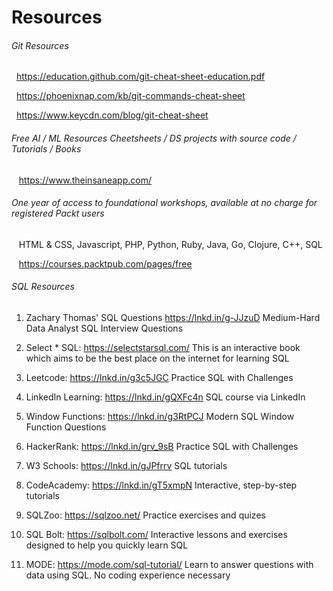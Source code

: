 # Resources

###### Git Resources
&nbsp;&nbsp;https://education.github.com/git-cheat-sheet-education.pdf

&nbsp;&nbsp;https://phoenixnap.com/kb/git-commands-cheat-sheet

&nbsp;&nbsp;https://www.keycdn.com/blog/git-cheat-sheet




###### Free AI / ML Resources Cheetsheets / DS projects with source code / Tutorials / Books
&nbsp;&nbsp; https://www.theinsaneapp.com/ 

###### One year of access to foundational workshops, available at no charge for registered Packt users
&nbsp;&nbsp; HTML & CSS, Javascript, PHP, Python, Ruby, Java, Go, Clojure, C++, SQL

&nbsp;&nbsp; https://courses.packtpub.com/pages/free

###### SQL  Resources
1. Zachary Thomas' SQL Questions https://lnkd.in/g-JJzuD
Medium-Hard Data Analyst SQL Interview Questions

2. Select * SQL: https://selectstarsql.com/
This is an interactive book which aims to be the best place on the internet for learning SQL

3. Leetcode: https://lnkd.in/g3c5JGC
Practice SQL with Challenges

4. LinkedIn Learning: https://lnkd.in/gQXFc4n
SQL course via LinkedIn

5. Window Functions: https://lnkd.in/g3RtPCJ
Modern SQL Window Function Questions

6. HackerRank: https://lnkd.in/grv_9sB
Practice SQL with Challenges

7. W3 Schools: https://lnkd.in/gJPfrrv
SQL tutorials

8. CodeAcademy: https://lnkd.in/gT5xmpN
Interactive, step-by-step tutorials

9. SQLZoo: https://sqlzoo.net/
Practice exercises and quizes

10. SQL Bolt: https://sqlbolt.com/
Interactive lessons and exercises designed to help you quickly learn SQL

11. MODE: https://mode.com/sql-tutorial/ Learn to answer questions with data using SQL. No coding experience necessary



